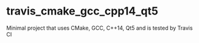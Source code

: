 # travis_cmake_gcc_cpp14_qt5
Minimal project that uses CMake, GCC, C++14, Qt5 and is tested by Travis CI 
